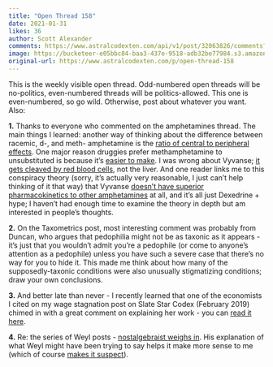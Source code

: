 ```yaml
---
title: "Open Thread 158"
date: 2021-01-31
likes: 36
author: Scott Alexander
comments: https://www.astralcodexten.com/api/v1/post/32063826/comments?&all_comments=true
image: https://bucketeer-e05bbc84-baa3-437e-9518-adb32be77984.s3.amazonaws.com/public/images/13d6def1-9332-40e7-97ad-8bbbe6dbdc61_496x341.png
original-url: https://www.astralcodexten.com/p/open-thread-158
---
```

This is the weekly visible open thread. Odd-numbered open threads will be no-politics, even-numbered threads will be politics-allowed. This one is even-numbered, so go wild. Otherwise, post about whatever you want. Also:

**1.** Thanks to everyone who commented on the amphetamines thread. The main things I learned: another way of thinking about the difference between racemic, d-, and meth- amphetamine is the [ratio of central to peripheral effects](https://astralcodexten.substack.com/p/know-your-amphetamines#comment-1122928). One major reason druggies prefer methamphetamine to unsubstituted is because it’s [easier to make](https://astralcodexten.substack.com/p/know-your-amphetamines#comment-1121820). I was wrong about Vyvanse; [it gets cleaved by red blood cells](https://astralcodexten.substack.com/p/know-your-amphetamines#comment-1120873), not the liver. And one reader links me to this conspiracy theory (sorry, it’s actually very reasonable, I just can’t help thinking of it that way) that Vyvanse [doesn’t have superior pharmacokinetics to other amphetamines](https://www.ncbi.nlm.nih.gov/pmc/articles/PMC5594082/) at all, and it’s all just Dexedrine + hype; I haven’t had enough time to examine the theory in depth but am interested in people’s thoughts. 

**2.** On the Taxometrics post, most interesting comment was probably from Duncan, who argues that pedophilia might not be as taxonic as it appears - it’s just that you wouldn’t admit you’re a pedophile (or come to anyone’s attention as a pedophile) unless you have such a severe case that there’s no way for you to hide it. This made me think about how many of the supposedly-taxonic conditions were also unusually stigmatizing conditions; draw your own conclusions.

**3.** And better late than never - I recently learned that one of the economists I cited on my wage stagnation post on Slate Star Codex (February 2019) chimed in with a great comment on explaining her work - you can [read it here](https://slatestarcodex.com/2019/02/25/wage-stagnation-much-more-than-you-wanted-to-know/#comment-735076).

**4.** Re: the series of Weyl posts - [nostalgebraist weighs in](https://nostalgebraist.tumblr.com/post/641769028753522688/on-weyls-why-i-am-not-a-technocrat). His explanation of what Weyl might have been trying to say helps it make more sense to me (which of course [makes it suspect](https://thingofthings.wordpress.com/2016/08/09/against-steelmanning/)).
